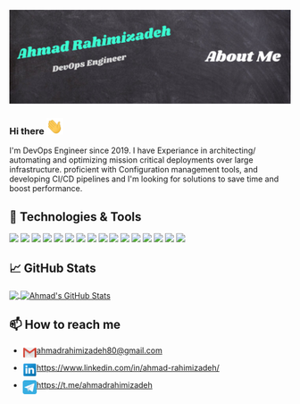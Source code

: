 [![Header](https://raw.githubusercontent.com/Ahmad-Rahimizadeh/Ahmad-Rahimizadeh/main/AhmadRahimizadeh.png "Header")](https://www.linkedin.com/in/ahmad-rahimizadeh/)

### Hi there <img src="https://raw.githubusercontent.com/Ahmad-Rahimizadeh/Ahmad-Rahimizadeh/main/wave.gif" width="30px">
I'm DevOps Engineer since 2019. I have Experiance in architecting/ automating and optimizing mission critical deployments over large infrastructure. proficient with Configuration management tools, and developing CI/CD pipelines and I'm looking for solutions to save time and boost performance.


## 🔧 Technologies & Tools
![](https://img.shields.io/badge/OS-Linux-informational?style=flat&logo=linux&logoColor=white&color=2bbc8a)
![](https://img.shields.io/badge/OS-Windows-informational?style=flat&logo=windows&logoColor=white&color=2bbc8a)
![](https://img.shields.io/badge/Code-Python-informational?style=flat&logo=python&logoColor=white&color=2bbc8a)
![](https://img.shields.io/badge/Code-Make-informational?style=flat&logo=cmake&logoColor=white&color=2bbc8a)
![](https://img.shields.io/badge/Shell-Bash-informational?style=flat&logo=gnu-bash&logoColor=white&color=2bbc8a)
![](https://img.shields.io/badge/Tools-Ansible-informational?style=flat&logo=ansible&logoColor=white&color=2bbc8a)
![](https://img.shields.io/badge/Tools-MySQL-informational?style=flat&logo=mysql&logoColor=white&color=2bbc8a)
![](https://img.shields.io/badge/Tools-Percona-informational?style=flat&logo=mysql&logoColor=white&color=2bbc8a)
![](https://img.shields.io/badge/Tools-TUS-informational?style=flat&logo=tus&logoColor=white&color=2bbc8a)
![](https://img.shields.io/badge/Tools-Docker-informational?style=flat&logo=docker&logoColor=white&color=2bbc8a)
![](https://img.shields.io/badge/Tools-Kubernetes-informational?style=flat&logo=kubernetes&logoColor=white&color=2bbc8a)
![](https://img.shields.io/badge/Tools-GlusterFS-informational?style=flat&logo=glusterfs&logoColor=white&color=2bbc8a)
![](https://img.shields.io/badge/Tools-Minio-informational?style=flat&logo=minio&logoColor=white&color=2bbc8a)
![](https://img.shields.io/badge/Tools-VeleroBackup-informational?style=flat&logo=velero&logoColor=white&color=2bbc8a)
![](https://img.shields.io/badge/Tools-GitlabCI-informational?style=flat&logo=gitlab&logoColor=white&color=2bbc8a)
![](https://img.shields.io/badge/Tools-Squid-informational?style=flat&logo=squid&logoColor=white&color=2bbc8a)


## &#x1f4c8; GitHub Stats
<a href="https://github.com/Ahmad-Rahimizadeh/Ahmad-Rahimizadeh">
  <img align="center" src="https://github-readme-stats.vercel.app/api/top-langs/?username=Ahmad-Rahimizadeh&hide=java,html,tex&title_color=ffffff&text_color=c9cacc&icon_color=2bbc8a&bg_color=1d1f21&langs_count=3" />
</a>
<a href="https://github.com/Ahmad-Rahimizadeh/Ahmad-Rahimizadeh">
  <img align="center" src="https://github-readme-stats.vercel.app/api?username=Ahmad-Rahimizadeh&show_icons=true&line_height=27&count_private=true&title_color=ffffff&text_color=c9cacc&icon_color=2bbc8a&bg_color=1d1f21" alt="Ahmad's GitHub Stats" />
</a>


## 📫 How to reach me


- <img align="left" src=https://raw.githubusercontent.com/Ahmad-Rahimizadeh/Ahmad-Rahimizadeh/main/Gmail.png width="25px">ahmadrahimizadeh80@gmail.com


- <img align="left" src=https://raw.githubusercontent.com/Ahmad-Rahimizadeh/Ahmad-Rahimizadeh/main/Linkedin.png width="25px">https://www.linkedin.com/in/ahmad-rahimizadeh/


- <img align="left" src=https://raw.githubusercontent.com/Ahmad-Rahimizadeh/Ahmad-Rahimizadeh/main/Telegramblue.png width="25px">https://t.me/ahmadrahimizadeh

